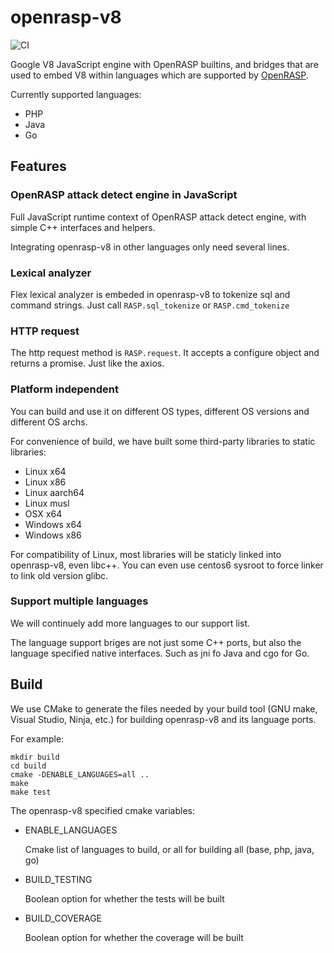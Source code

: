 # openrasp-v8 

![CI](https://github.com/baidu-security/openrasp-v8/workflows/CI/badge.svg)

Google V8 JavaScript engine with OpenRASP builtins, and bridges that are used to embed V8 within languages which are supported by [OpenRASP](https://github.com/baidu/openrasp).

Currently supported languages:

- PHP
- Java
- Go

## Features

### OpenRASP attack detect engine in JavaScript

Full JavaScript runtime context of OpenRASP attack detect engine, with simple C++ interfaces and helpers.

Integrating openrasp-v8 in other languages only need several lines.

### Lexical analyzer

Flex lexical analyzer is embeded in openrasp-v8 to tokenize sql and command strings. Just call `RASP.sql_tokenize` or `RASP.cmd_tokenize`

### HTTP request

The http request method is `RASP.request`. It accepts a configure object and returns a promise. Just like the axios.

### Platform independent

You can build and use it on different OS types, different OS versions and different OS archs.

For convenience of build, we have built some third-party libraries to static libraries:

- Linux x64
- Linux x86
- Linux aarch64
- Linux musl
- OSX x64
- Windows x64
- Windows x86

For compatibility of Linux, most libraries will be staticly linked into openrasp-v8, even libc++. You can even use centos6 sysroot to force linker to link old version glibc.

### Support multiple languages

We will continuely add more languages to our support list.

The language support briges are not just some C++ ports, but also the language specified native interfaces. Such as jni fo Java and cgo for Go.

## Build

We use CMake to generate the files needed by your build tool (GNU make, Visual Studio, Ninja, etc.) for building openrasp-v8 and its language ports.

For example:

```shell
mkdir build
cd build
cmake -DENABLE_LANGUAGES=all ..
make
make test
```

The openrasp-v8 specified cmake variables:

- ENABLE_LANGUAGES

  Cmake list of languages to build, or all for building all (base, php, java, go)

- BUILD_TESTING
  
  Boolean option for whether the tests will be built

- BUILD_COVERAGE

  Boolean option for whether the coverage will be built

